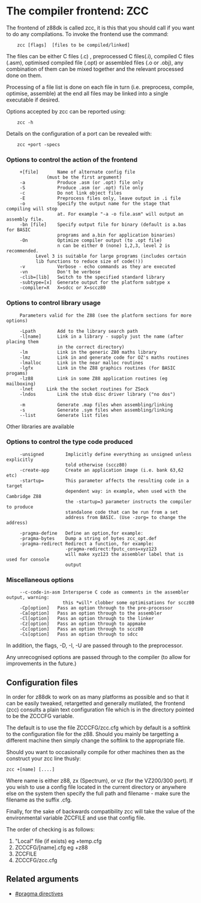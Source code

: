 # The compiler frontend: ZCC

The frontend of z88dk is called zcc, it is this that you should call if you want to do any compilations. To invoke the frontend use the command:

        zcc [flags]  [files to be compiled/linked]

The files can be either C files (.c) , preprocessed C files(.i), compiled C files (.asm), optimised compiled file (.opt) or assembled files (.o or .obj), any combination of them can be mixed together and the relevant processed done on them.

Processing of a file list is done on each file in turn (i.e. preprocess, compile, optimise, assemble) at the end all files may be linked into a single executable if desired.

Options accepted by zcc can be reported using:

        zcc -h

Details on the configuration of a port can be revealed with:

        zcc +port -specs

### Options to control the action of the frontend

```
     +[file]       Name of alternate config file 
     		   (must be the first argument)
     -a            Produce .asm (or .opt) file only
     -S            Produce .asm (or .opt) file only
     -c            Do not link object files
     -E            Preprocess files only, leave output in .i file
     -o            Specify the output name for the stage that compiling will stop
                   at. For example "-a -o file.asm" will output an assembly file.
     -bn [file]    Specify output file for binary (default is a.bas for BASIC
                   programs and a.bin for application binaries)
     -On           Optimize compiler output (to .opt file)
                   n can be either 0 (none) 1,2,3, level 2 is recommended.
		   Level 3 is suitable for large programs (includes certain
		   lib functions to reduce size of code(!))
     -v            Verbose - echo commands as they are executed
     -vn           Don't be verbose
     -clib=[lib]   Switch to the specified standard library
     -subtype=[x]  Generate output for the platform subtype x
     -compiler=X   X=sdcc or X=sccz80
```


### Options to control library usage

```
     Parameters valid for the Z88 (see the platform sections for more options)

     -Lpath        Add to the library search path
     -l[name]      Link in a library - supply just the name (after placing them
                   in the correct directory)
     -lm           Link in the generic Z80 maths library
     -lmz          Link in and generate code for OZ's maths routines
     -lmalloc      Link in the near malloc routines
     -lgfx         Link in the Z88 graphics routines (for BASIC progams)
     -lz88         Link in some Z88 application routines (eg mailboxing)
     -lnet	   Link the the socket routines for ZSock
     -lndos        Link the stub disc driver library ("no dos")

     -m            Generate .map files when assembling/linking
     -s            Generate .sym files when assembling/linking
     --list        Generate list files
```

Other libraries are available

### Options to control the type code produced

```
     -unsigned        Implicitly define everything as unsigned unless explicitly
                      told otherwise (sccz80)
     -create-app      Create an application image (i.e. bank 63,62 etc)
     -startup=        This parameter affects the resulting code in a target
                      dependent way: in example, when used with the Cambridge Z88
                      the -startup=3 parameter instructs the compiler to produce 
                      standalone code that can be run from a set
                      address from BASIC. (Use -zorg= to change the address)

     -pragma-define   Define an option,for example:
     -pragma-bytes    Dump a string of bytes zcc_opt.def
     -pragma-redirect Redirect a function, for example:
                      -pragma-redirect:fputc_cons=xyz123
                      will make xyz123 the assembler label that is used for console 
                      output
```

### Miscellaneous options

```
     --c-code-in-asm Intersperse C code as comments in the assembler output, warning:
                     this *will* clobber some optimisations for sccz80
     -Cp[option]   Pass an option through to the pre-processor
     -Ca[option]   Pass an option through to the assembler
     -Cl[option]   Pass an option through to the linker
     -Cz[option]   Pass an option through to appmake
     -Cc[option]   Pass an option through to sccz80
     -Cs[option]   Pass an option through to sdcc
```


In addition, the flags, -D, -I, -U are passed through to the preprocessor.

Any unrecognised options are passed through to the compiler (to allow for improvements in the future.)




## Configuration files

In order for z88dk to work on as many platforms as possible and so that it can be easily tweaked, retargetted and generally mutilated, the frontend (zcc) consults a plain text configuration file which is in the directory pointed to be the ZCCCFG variable.

The default is to use the file ZCCCFG/zcc.cfg which by default is a softlink to the configuration file for the z88. Should you mainly be targetting a different machine then simply change the softlink to the appropriate file.

Should you want to occasionally compile for other machines then as the construct your zcc line thusly:

    zcc +[name] [....]

Where name is either z88, zx (Spectrum), or vz (for the VZ200/300 port). If you wish to use a config file located in the current directory or anywhere else on the system then specify the full path and filename - make sure the filename as the suffix .cfg.

Finally, for the sake of backwards compatibility zcc will take the value of the environmental variable ZCCFILE and use that config file.

The order of checking is as follows:

 1.  "Local" file (if exists) eg +temp.cfg 
 2.  ZCCCFG/[name].cfg eg +z88 
 3.  ZCCFILE 
 4.  ZCCCFG/zcc.cfg 



## Related arguments


*  [#pragma directives](usage/pragmas)

